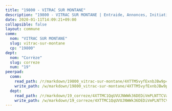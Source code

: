 ```yaml
---
title: "19800 - VITRAC SUR MONTANE"
description: "19800 - VITRAC SUR MONTANE | Entraide, Annonces, Initiatives"
date: 2020-01-11T14:09:21+09:00
collapsible: false
layout: commune
comm:
  nom: "VITRAC SUR MONTANE"
  slug: vitrac-sur-montane
  cp: "19800"
dept:
  nom: "Corrèze"
  slug: correze
  num: "19"
peerpad:
  comm:
    read_path: /r/markdown/19800_vitrac-sur-montane/4XTTM5vyfExnbJBw9p4G2ncZrsy2rbgsfpVeyntv4RK6Jfy8G
    write_path: /w/markdown/19800_vitrac-sur-montane/4XTTM5vyfExnbJBw9p4G2ncZrsy2rbgsfpVeyntv4RK6Jfy8G-K3TgTsVwNUV7m6dtxtM3J58sRuFwTFPJzBZX8b2uKqUykEWKnLENJ6GVoSDUgZeVUsMquzKUMHZYpfYE8CNZiLwyJ7uHGzNvXHSQCnMxRmzDzDE2i8LQ7BJbNRVThcG2LzKxhJqr
  dept:
    read_path: /r/markdown/19_correze/4XTTMC1QqUVUJNWWk36DEDiVmPLNTTCVay5E5gwEvpSf36VsS
    write_path: /w/markdown/19_correze/4XTTMC1QqUVUJNWWk36DEDiVmPLNTTCVay5E5gwEvpSf36VsS-K3TgUzu4fqyixiBZaA5Ejd2iCC9xJnV2MqYc8L2r22c4qVWWx9VnJmMAAFTQjLmwLDBGZ9pgHdAtPGZHV6pZb6y2bhgaqXFUJ1Fp1QgihzJpszTr9ow8JcXoeYzTUZfY7Rzzn9sS
---
```


